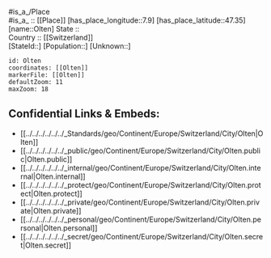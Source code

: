 ﻿---
location: [47.35,7.9] 
mapzoom: [7,12] 
mapmarker: city 
type: City
tags:
- geo/City


SpocWebEntityId: 33105
isDeleted: false
confidential: public

---
#is_a_/Place  
#is_a_ :: [[Place]] 
[has_place_longitude::7.9] 
[has_place_latitude::47.35] 
[name::Olten] 
State ::  
Country :: [[Switzerland]]  
[StateId::] 
[Population::] 
[Unknown::] 


```leaflet
id: Olten
coordinates: [[Olten]] 
markerFile: [[Olten]] 
defaultZoom: 11 
maxZoom: 18
```


## Confidential Links & Embeds: 
- [[../../../../../../_Standards/geo/Continent/Europe/Switzerland/City/Olten|Olten]] 
- [[../../../../../../_public/geo/Continent/Europe/Switzerland/City/Olten.public|Olten.public]] 
- [[../../../../../../_internal/geo/Continent/Europe/Switzerland/City/Olten.internal|Olten.internal]] 
- [[../../../../../../_protect/geo/Continent/Europe/Switzerland/City/Olten.protect|Olten.protect]] 
- [[../../../../../../_private/geo/Continent/Europe/Switzerland/City/Olten.private|Olten.private]] 
- [[../../../../../../_personal/geo/Continent/Europe/Switzerland/City/Olten.personal|Olten.personal]] 
- [[../../../../../../_secret/geo/Continent/Europe/Switzerland/City/Olten.secret|Olten.secret]] 
